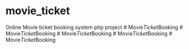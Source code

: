 # movie_ticket
Online Movie ticket booking system php project
#   M o v i e _ T i c k e t _ B o o k i n g  
 #   M o v i e _ T i c k e t _ B o o k i n g  
 #   M o v i e _ T i c k e t _ B o o k i n g  
 #   M o v i e _ T i c k e t _ B o o k i n g  
 #   M o v i e _ T i c k e t _ B o o k i n g  
 